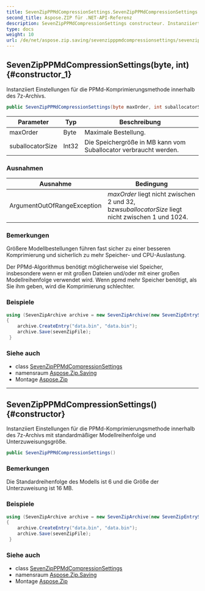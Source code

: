 ```yaml
---
title: SevenZipPPMdCompressionSettings.SevenZipPPMdCompressionSettings
second_title: Aspose.ZIP für .NET-API-Referenz
description: SevenZipPPMdCompressionSettings constructeur. Instanziiert Einstellungen für die PPMdKomprimierungsmethode innerhalb des 7zArchivs.
type: docs
weight: 10
url: /de/net/aspose.zip.saving/sevenzipppmdcompressionsettings/sevenzipppmdcompressionsettings/
---
```

## SevenZipPPMdCompressionSettings(byte, int) {#constructor_1}

Instanziiert Einstellungen für die PPMd-Komprimierungsmethode innerhalb des 7z-Archivs.

```csharp
public SevenZipPPMdCompressionSettings(byte maxOrder, int suballocatorSize)
```

| Parameter | Typ | Beschreibung |
| --- | --- | --- |
| maxOrder | Byte | Maximale Bestellung. |
| suballocatorSize | Int32 | Die Speichergröße in MB kann vom Suballocator verbraucht werden. |

### Ausnahmen

| Ausnahme | Bedingung |
| --- | --- |
| ArgumentOutOfRangeException | *maxOrder* liegt nicht zwischen 2 und 32, bzw*suballocatorSize* liegt nicht zwischen 1 und 1024. |

### Bemerkungen

Größere Modellbestellungen führen fast sicher zu einer besseren Komprimierung und sicherlich zu mehr Speicher- und CPU-Auslastung.

Der PPMd-Algorithmus benötigt möglicherweise viel Speicher, insbesondere wenn er mit großen Dateien und/oder mit einer großen Modellreihenfolge verwendet wird. Wenn ppmd mehr Speicher benötigt, als Sie ihm geben, wird die Komprimierung schlechter.

### Beispiele

```csharp
using (SevenZipArchive archive = new SevenZipArchive(new SevenZipEntrySettings(new SevenZipPPMdCompressionSettings(4, 32))))
{
    archive.CreateEntry("data.bin", "data.bin");                        
    archive.Save(sevenZipFile);
 }
```

### Siehe auch

* class [SevenZipPPMdCompressionSettings](../)
* namensraum [Aspose.Zip.Saving](../../sevenzipppmdcompressionsettings/)
* Montage [Aspose.Zip](../../../)

---

## SevenZipPPMdCompressionSettings() {#constructor}

Instanziiert Einstellungen für die PPMd-Komprimierungsmethode innerhalb des 7z-Archivs mit standardmäßiger Modellreihenfolge und Unterzuweisungsgröße.

```csharp
public SevenZipPPMdCompressionSettings()
```

### Bemerkungen

Die Standardreihenfolge des Modells ist 6 und die Größe der Unterzuweisung ist 16 MB.

### Beispiele

```csharp
using (SevenZipArchive archive = new SevenZipArchive(new SevenZipEntrySettings(new SevenZipPPMdCompressionSettings())))
{
    archive.CreateEntry("data.bin", "data.bin");                        
    archive.Save(sevenZipFile);
 }
```

### Siehe auch

* class [SevenZipPPMdCompressionSettings](../)
* namensraum [Aspose.Zip.Saving](../../sevenzipppmdcompressionsettings/)
* Montage [Aspose.Zip](../../../)


